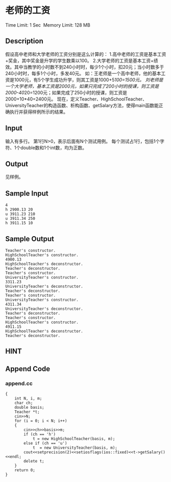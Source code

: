 # 老师的工资
Time Limit: 1 Sec  Memory Limit: 128 MB


## Description
假设高中老师和大学老师的工资分别是这么计算的：
1.高中老师的工资是基本工资+奖金，其中奖金是升学的学生数乘以100。
2.大学老师的工资是基本工资+绩效。其中当教学的小时数不到240小时时，每少1个小时，扣20元；当小时数多于240小时时，每多1个小时，多发40元。
如：王老师是一个高中老师，他的基本工资是1000元，有5个学生成功升学，则其工资是1000+5*100=1500元。
刘老师是一个大学老师，基本工资是2000元，如果只完成了200小时的授课，则工资是2000-40*20=1200元；如果完成了250小时的授课，则工资是2000+10*40=2400元。
现在，定义Teacher、HighSchoolTeacher、UniversityTeacher的构造函数、析构函数、getSalary方法，使得main函数能正确执行并获得样例所示的结果。

## Input
输入有多行。
第1行N>0，表示后面有N个测试用例。
每个测试占1行，包括1个字符、1个double数和1个int数，均为正数。

## Output
见样例。

## Sample Input
```
4
h 2900.13 20
u 3911.23 210
u 3911.34 250
h 3911.15 10

```
## Sample Output
```
Teacher's constructor.
HighSchoolTeacher's constructor.
4900.13
HighSchoolTeacher's deconstructor.
Teacher's deconstructor.
Teacher's constructor.
UniversityTeacher's constructor.
3311.23
UniversityTeacher's deconstructor.
Teacher's deconstructor.
Teacher's constructor.
UniversityTeacher's constructor.
4311.34
UniversityTeacher's deconstructor.
Teacher's deconstructor.
Teacher's constructor.
HighSchoolTeacher's constructor.
4911.15
HighSchoolTeacher's deconstructor.
Teacher's deconstructor.

```

## HINT


## Append Code
### append.cc
```cppint main()
{
    int N, i, m;
    char ch;
    double basis;
    Teacher *t;
    cin>>N;
    for (i = 0; i < N; i++)
    {
        cin>>ch>>basis>>m;
        if (ch == 'h')
            t = new HighSchoolTeacher(basis, m);
        else if (ch == 'u')
            t  = new UniversityTeacher(basis, m);
        cout<<setprecision(2)<<setiosflags(ios::fixed)<<t->getSalary()<<endl;
        delete t;
    }
    return 0;
}
```
